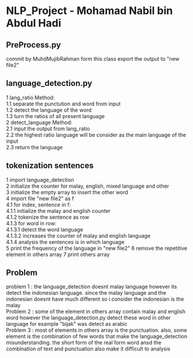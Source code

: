 # NLP_Project - Mohamad Nabil bin Abdul Hadi

## PreProcess.py
commit by MuhdMujibRahman
form this class export the output to "new file2"

## language_detection.py
1 lang_ratio Method:  
    1.1 separate the punctution and word from input  
    1.2 detect the language of the word  
    1.3 turn the ratios of all present language  
2 detect_language Method:  
    2.1 input the output from lang_ratio  
    2.2 the highest ratio language will be consider as the main language of the input  
    2.3 return the language  

## tokenization sentences
1 import language_detection  
2 initialize the counter for malay, english, mixed language and other  
3 initialize the empty array to insert the other word  
4 import file "new file2" as f  
  4.1 for index, sentence in f:  
    4.1.1 initialize the malay and english counter  
    4.1.2 tokenize the sentence as row  
    4.1.3 for word in row:  
            4.1.3.1 detect the word language  
            4.1.3.2 increases the counter of malay and english language  
		4.1.4 analysis the sentences is in which language  
5 print the frequency of the language in "new file2"
6 remove the repetitive element in others array
7 print others array  

## Problem
problem 1 : the language_detection doesnt malay language however its detect the indonesian language. 
	since the malay language and the indonesian doesnt have much different so i consider the indonesian is the malay  
Problem 2 : some of the element in others array contain malay and english word however the language_detection.py 
	detect these word in other language for example "bijak" was detect as arabic  
Problem 3 : most of elements in others array is the punctuation. also, some element is the combination of few words
	that make the language_detection misunderstanding. the short form of the real form word
	ansd the combination of text and punctuation also make it difficult to analysis
